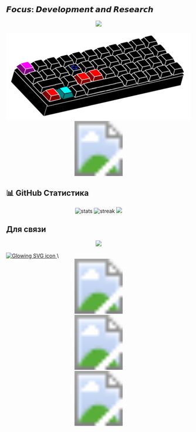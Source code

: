 ## 𝙁𝙤𝙘𝙪𝙨: 𝘿𝙚𝙫𝙚𝙡𝙤𝙥𝙢𝙚𝙣𝙩 𝙖𝙣𝙙 𝙍𝙚𝙨𝙚𝙖𝙧𝙘𝙝

<p align="center">
  <img src="https://skillicons.dev/icons?i=cpp,js,html,css,linux,bash" />
</p>
<img src="assets/cpp1.svg" alt="Изображение профиля с эффектом наведения" />

<svg xmlns="http://www.w3.org/2000/svg" width="100%" height="100%">
  <style>
    .normal-image {
      display: block;
    }
    .hover-image {
      display: none;
    }
    svg:hover .normal-image {
      display: none;
    }
    svg:hover .hover-image {
      display: block;
    }
  </style>
  <image class="normal-image" xlink:href="https://raw.githubusercontent.com/nlklt/nlklt/main/assets/cpp1.svg" width="100%" height="100%"/>
  <image class="hover-image" xlink:href="https://raw.githubusercontent.com/nlklt/nlklt/main/assets/cpp2.svg" width="100%" height="100%"/>
</svg>

## 📊 GitHub Статистика

<p align="center">
  <img src="https://github-readme-stats.vercel.app/api?username=xhm&show_icons=true&theme=github_dark" alt="stats" />
  <img src="https://github-readme-streak-stats.herokuapp.com/?user=xhm&theme=dark" alt="streak" />
  <img src="https://github-readme-stats.vercel.app/api/top-langs/?username=xhm&layout=compact&theme=radical" />

</p>

## Для связи

<p align="center">
  <a href="mailto:your.email@example.com"><img src="https://img.shields.io/badge/Email-D14836?style=for-the-badge&logo=gmail&logoColor=white" /></a>
</p>

<a href="#">
  <img src="https://raw.githubusercontent.com/nlklt/nlklt/main/assets/icon-normal.svg"
       onmouseover="this.src='https:/raw.githubusercontent.com/nlklt/nlklt/main/assets/cpp1.svg'"
       onmouseout="this.src='raw.githubusercontent.com/nlklt/nlklt/main/assets/cpp1.svg'"
       width="100" alt="Glowing SVG icon"/>
</a>\



<svg width="100%" height="100%">
  <style>
    .normal-image { display: block; }
    .hover-image { display: none; }
    svg:hover .normal-image { display: none; }
    svg:hover .hover-image { display: block; }
  </style>
  <image class="normal-image" xlink:href="assets/cpp1.svg" width="100%" height="100%"/>
  <image class="hover-image" xlink:href="assets/cpp2.svg" width="100%" height="100%"/>
</svg>


<svg width="100%" height="100%">
  <image id="profile-image" xlink:href="assets/cpp1.svg" width="100%" height="100%"/>
</svg>

<script>
  const profileImage = document.getElementById('profile-image');
  
  profileImage.addEventListener('mouseover', () => {
    profileImage.setAttributeNS('http://www.w3.org/1999/xlink', 'xlink:href', 'assets/cpp2.svg');
  });
  
  profileImage.addEventListener('mouseout', () => {
    profileImage.setAttributeNS('http://www.w3.org/1999/xlink', 'xlink:href', 'assets/cpp1.svg');
  });
</script>

<svg width="100%" height="100%">
  <g id="image-group">
    <image id="normal-image" xlink:href="assets/cpp1.svg" width="100%" height="100%"/>
    <image id="hover-image" xlink:href="assets/cpp2.svg" width="100%" height="100%" style="display: none;"/>
  </g>
</svg>

<script>
  const imageGroup = document.getElementById('image-group');
  const normalImage = document.getElementById('normal-image');
  const hoverImage = document.getElementById('hover-image');
  
  imageGroup.addEventListener('mouseover', () => {
    normalImage.setAttribute('display', 'none');
    hoverImage.setAttribute('display', 'inline');
  });
  
  imageGroup.addEventListener('mouseout', () => {
    hoverImage.setAttribute('display', 'none');
    normalImage.setAttribute('display', 'inline');
  });
</script>